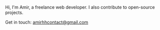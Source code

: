 Hi, I'm Amir, a freelance web developer. I also contribute to open-source projects.

Get in touch: [amirhhcontact@gmail.com](mailto:amirhhcontact@gmail.com)
